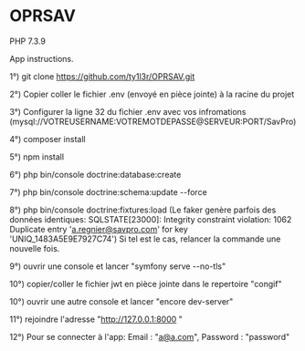 # OPRSAV

PHP 7.3.9

App instructions.

1°) git clone https://github.com/ty1l3r/OPRSAV.git

2°) Copier coller le fichier .env (envoyé en pièce jointe) à la racine du projet 

3°) Configurer la ligne 32 du fichier .env avec vos infromations (mysql://VOTREUSERNAME:VOTREMOTDEPASSE@SERVEUR:PORT/SavPro)

4°) composer install

5°) npm install

6°) php bin/console doctrine:database:create

7°) php bin/console doctrine:schema:update --force

8°) php bin/console doctrine:fixtures:load 
(Le faker genère parfois des données identiques:
SQLSTATE[23000]: Integrity constraint violation: 1062 Duplicate entry 'a.regnier@savpro.com' for key 'UNIQ_1483A5E9E7927C74')
Si tel est le cas, relancer la commande une nouvelle fois. 

9°) ouvrir une console et lancer "symfony serve --no-tls"

10°) copier/coller le fichier jwt en pièce jointe dans le repertoire "congif"

10°) ouvrir une autre console et lancer "encore dev-server"

11°) rejoindre l'adresse "http://127.0.0.1:8000 "

12°) Pour se connecter à l'app: Email : "a@a.com", Password : "password"